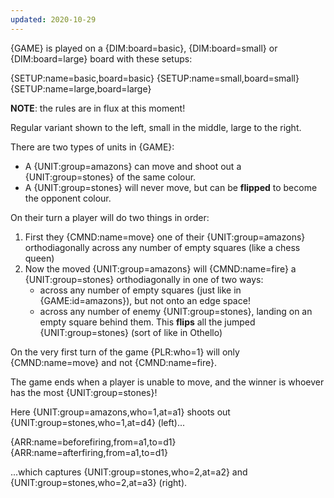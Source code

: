 ```yaml
---
updated: 2020-10-29
---
```


{GAME} is played on a {DIM:board=basic}, {DIM:board=small} or {DIM:board=large} board with these setups:

<div class="md-3col">
{SETUP:name=basic,board=basic}
{SETUP:name=small,board=small}
{SETUP:name=large,board=large}
</div>

**NOTE**: the rules are in flux at this moment!

Regular variant shown to the left, small in the middle, large to the right.

There are two types of units in {GAME}:

- A {UNIT:group=amazons} can move and shoot out a {UNIT:group=stones} of the same colour.
- A {UNIT:group=stones} will never move, but can be **flipped** to become the opponent colour.

On their turn a player will do two things in order:

1. First they {CMND:name=move} one of their {UNIT:group=amazons} orthodiagonally across any number of empty squares (like a chess queen)
1. Now the moved {UNIT:group=amazons} will {CMND:name=fire} a {UNIT:group=stones} orthodiagonally in one of two ways:
   - across any number of empty squares (just like in {GAME:id=amazons}), but not onto an edge space!
   - across any number of enemy {UNIT:group=stones}, landing on an empty square behind them. This **flips** all the jumped {UNIT:group=stones} (sort of like in Othello)

On the very first turn of the game {PLR:who=1} will only {CMND:name=move} and not {CMND:name=fire}.

The game ends when a player is unable to move, and the winner is whoever has the most {UNIT:group=stones}!

<div class="md-example">

Here {UNIT:group=amazons,who=1,at=a1} shoots out {UNIT:group=stones,who=1,at=d4} (left)...

<div class="md-2col">
{ARR:name=beforefiring,from=a1,to=d1}
{ARR:name=afterfiring,from=a1,to=d1}
</div>

...which captures {UNIT:group=stones,who=2,at=a2} and {UNIT:group=stones,who=2,at=a3} (right).

</div>

